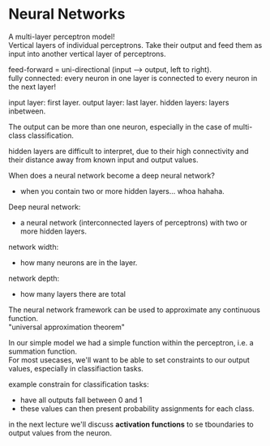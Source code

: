 # Neural Networks

A multi-layer perceptron model!  
Vertical layers of individual perceptrons.
Take their output and feed them as input into another vertical layer of perceptrons.  

feed-forward = uni-directional (input --> output, left to right).  
fully connected: every neuron in one layer is connected to every neuron in the next layer!  

input layer: first layer.
output layer: last layer.
hidden layers: layers inbetween.

The output can be more than one neuron, especially in the case of multi-class classification.  

hidden layers are difficult to interpret, due to their high connectivity and their distance away from known input and output values.  

When does a neural network become a deep neural network?
- when you contain two or more hidden layers...
whoa hahaha. 

Deep neural network:
- a neural network (interconnected layers of perceptrons) with two or more hidden layers.  


network width:
- how many neurons are in the layer. 

network depth:
- how many layers there are total

The neural network framework can be used to approximate any continuous function.  
"universal approximation theorem"  

In our simple model we had a simple function within the perceptron, i.e. a summation function.  
For most usecases, we'll want to be able to set constraints to our output values, especially in classifiaction tasks.  

example constrain for classification tasks: 
- have all outputs fall between 0 and 1  
- these values can then present probability assignments for each class.  

in the next lecture we'll discuss **activation functions** to se tboundaries to output values from the neuron.  



